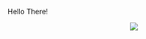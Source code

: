 Hello There! 

<div id="header" align="center">
  <img src="https://2.bp.blogspot.com/-toac_Rcs82A/VfPjEu2wbZI/AAAAAAAATzs/rGc5etYbTrU/s1600/hackerman.gif"/>
</div>

<!--
**bueno04/bueno04** is a ✨ _special_ ✨ repository because its `README.md` (this file) appears on your GitHub profile.
